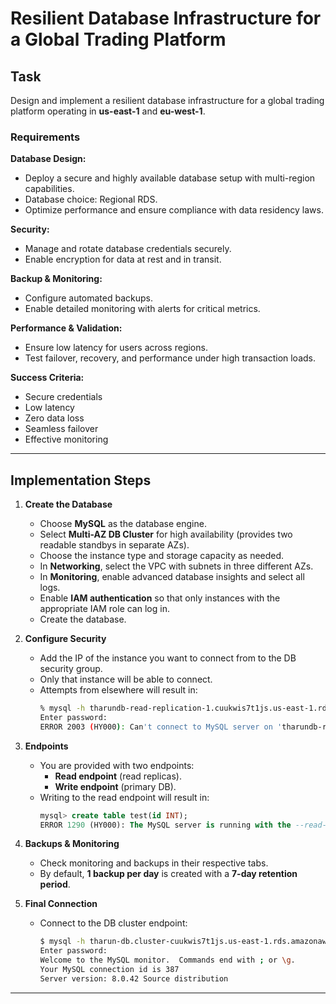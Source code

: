 # Resilient Database Infrastructure for a Global Trading Platform

## Task
Design and implement a resilient database infrastructure for a global trading platform operating in **us-east-1** and **eu-west-1**.

### Requirements
**Database Design:**
- Deploy a secure and highly available database setup with multi-region capabilities.  
- Database choice: Regional RDS.  
- Optimize performance and ensure compliance with data residency laws.  

**Security:**
- Manage and rotate database credentials securely.  
- Enable encryption for data at rest and in transit.  

**Backup & Monitoring:**
- Configure automated backups.  
- Enable detailed monitoring with alerts for critical metrics.  

**Performance & Validation:**
- Ensure low latency for users across regions.  
- Test failover, recovery, and performance under high transaction loads.  

**Success Criteria:**
- Secure credentials  
- Low latency  
- Zero data loss  
- Seamless failover  
- Effective monitoring  

---

## Implementation Steps

1. **Create the Database**
   - Choose **MySQL** as the database engine.  
   - Select **Multi-AZ DB Cluster** for high availability (provides two readable standbys in separate AZs).  
   - Choose the instance type and storage capacity as needed.  
   - In **Networking**, select the VPC with subnets in three different AZs.  
   - In **Monitoring**, enable advanced database insights and select all logs.  
   - Enable **IAM authentication** so that only instances with the appropriate IAM role can log in.  
   - Create the database.  

2. **Configure Security**
   - Add the IP of the instance you want to connect from to the DB security group.  
   - Only that instance will be able to connect.  
   - Attempts from elsewhere will result in:  
     ```bash
     % mysql -h tharundb-read-replication-1.cuukwis7t1js.us-east-1.rds.amazonaws.com -u admin -p
     Enter password: 
     ERROR 2003 (HY000): Can't connect to MySQL server on 'tharundb-read-replication-1.cuukwis7t1js.us-east-1.rds.amazonaws.com:3306' (60)
     ```

3. **Endpoints**
   - You are provided with two endpoints:
     - **Read endpoint** (read replicas).  
     - **Write endpoint** (primary DB).  
   - Writing to the read endpoint will result in:  
     ```sql
     mysql> create table test(id INT);
     ERROR 1290 (HY000): The MySQL server is running with the --read-only option so it cannot execute this statement
     ```

4. **Backups & Monitoring**
   - Check monitoring and backups in their respective tabs.  
   - By default, **1 backup per day** is created with a **7-day retention period**.  

5. **Final Connection**
   - Connect to the DB cluster endpoint:  
     ```bash
     $ mysql -h tharun-db.cluster-cuukwis7t1js.us-east-1.rds.amazonaws.com -u admin -p
     Enter password:
     Welcome to the MySQL monitor.  Commands end with ; or \g.
     Your MySQL connection id is 387
     Server version: 8.0.42 Source distribution
     ```

---
